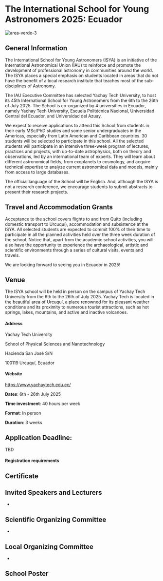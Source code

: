 # The International School for Young Astronomers 2025: Ecuador

![area-verde-3](https://github.com/user-attachments/assets/6aacef96-594f-49c1-ad5a-dbcf7099ec8f)

## General Information

The International School for Young Astronomers (ISYA) is an initiative of the International Astronomical Union (IAU) to reinforce and promote the development of professional astronomy in communities around the world. The ISYA places a special emphasis on students located in areas that do not have the benefit of a local research institute that teaches most of the sub-disciplines of Astronomy.

The IAU Executive Committee has selected Yachay Tech University, to host its 45th International School for Young Astronomers from the 6th to the 26th of July 2025. The School is co-organized by 4 universities in Ecuador, namely Yachay Tech University, Escuela Politécnica Nacional, Universidad Central del Ecuador, and Universidad del Azuay.

We expect to receive applications to attend this School from students in their early MSc/PhD studies and some senior undergraduates in the Americas, especially from Latin American and Caribbean countries. 30 students will be selected to participate in this school. All the selected students will participate in an intensive three-week program of lectures, practices and projects, with up-to-date astrophysics, both on theory and observations, led by an international team of experts. They will learn about different astronomical fields, from exoplanets to cosmology, and acquire technical expertise to analyze current astronomical data and models, mainly from access to large databases.

The official language of the School will be English. And, although the ISYA is not a research conference, we encourage students to submit abstracts to present their research projects.

## Travel and Accommodation Grants
Acceptance to the school covers flights to and from Quito (including domestic transport to Urcuquí), accommodation and subsistence at the ISYA. All selected students are expected to commit 100% of their time to participate in all the planned activities held over the three week duration of the school. Notice that, apart from the academic school activities, you will also have the opportunity to experience the archaeological, artistic and scientific environments through a series of cultural visits, events and travels.

We are looking forward to seeing you in Ecuador in 2025!

## Venue
The ISYA school will be held in person on the campus of Yachay Tech University from the 6th to the 26th of July 2025. Yachay Tech is located in the beautiful area of Urcuquí, a place renowned for its pleasant weather conditions and its proximity to numerous tourist attractions, such as hot springs, lakes, mountains, and active and inactive volcanoes.

#### Address
Yachay Tech University

School of Physical Sciences and Nanotechnology

Hacienda San José S/N

100119 Urcuquí, Ecuador

#### Website
https://www.yachaytech.edu.ec/

**Dates**: 6th - 26th July 2025

**Time investment**: 40 hours per week

**Format**: In person

**Duration**: 3 weeks


## Application Deadline:
TBD

#### Registration requirements


## Certificate



## Invited Speakers and Lecturers
* 


## Scientific Organizing Committee
* 

## Local Organizing Committee
* 

## School Poster



```{tableofcontents}
```
